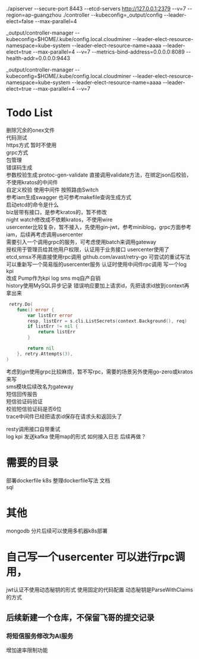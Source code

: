 ./apiserver --secure-port 8443 --etcd-servers http://127.0.0.1:2379 --v=7 --region=ap-guangzhou
./controller  --kubeconfig=_output/config --leader-elect=false --max-parallel=4


 _output/controller-manager --kubeconfig=$HOME/.kube/config.local.cloudminer --leader-elect-resource-namespace=kube-system --leader-elect-resource-name=aaaa --leader-elect=true --max-parallel=4 --v=7 --metrics-bind-address=0.0.0.0:8089  --health-addr=0.0.0.0:9443


_output/controller-manager --kubeconfig=$HOME/.kube/config.local.cloudminer --leader-elect-resource-namespace=kube-system --leader-elect-resource-name=aaaa --leader-elect=true --max-parallel=4 --v=7


# Todo List
删除冗余的onex文件     
代码测试  
https方式 暂时不使用  
grpc方式   
包管理  
错误码生成    
参数校验生成:protoc-gen-validate 直接调用validate方法，在绑定json后校验，不使用kratos的中间件  
自定义校验 使用中间件 按照路由Switch   
参考iam生成swagger  也可参考makefile查询生成方式    
启动etcd的命令是什么  
biz层带有接口，是参考kratos的，暂不修改  
night watch修改成不依赖kratos，不使用wire  
usercenter比较复杂，暂不接入，先使用gin-jwt，参考miniblog，grpc方面参考iam，后续再考虑调用usercenter    
需要引入一个调用grpc的服务，可考虑使用batch来调用gateway    
授权用于管理员给其他用户权限，认证用于业务接口
usercenter使用了etcd,smsx不用直接使用rpc调用
github.com/avast/retry-go 可尝试的重试写法  
可以重新写一个简易版的usercenter服务 认证时使用中间件rpc调用
写一个log kpi  
改成 Pump作为kpi log
sms mq自产自销  
history使用MySQL异步记录
错误响应要加上请求id，先把请求id放到context再拿出来  


```go
 retry.Do(
	func() error {
		var listErr error
		resp, listErr = s.cli.ListSecrets(context.Background(), req)
		if listErr != nil {
			return listErr
		}

		return nil
	}, retry.Attempts(3),
)
```
考虑到gin使用grpc比较麻烦，暂不写rpc，需要的场景另外使用go-zero或kratos来写    
sms模块后续改名为gateway  
短信回传报告  
短信验证码验证  
校验短信验证码是否6位  
trace中间件已经把请求id保存在请求头和返回头了  

resty调用接口自带重试   
log kpi 发送kafka 使用map的形式 如何接入日志 后续再做？   
# 需要的目录
部署dockerfile k8s
整理dockerfile写法
文档  
sql
# 其他
mongodb 分片后续可以使用多机器k8s部署


# 自己写一个usercenter 可以进行rpc调用，
jwt认证不使用动态秘钥的形式 使用固定的代码配置
动态秘钥是ParseWithClaims的方式 

## 后续新建一个仓库，不保留飞哥的提交记录


### 将短信服务修改为AI服务
增加速率限制功能



